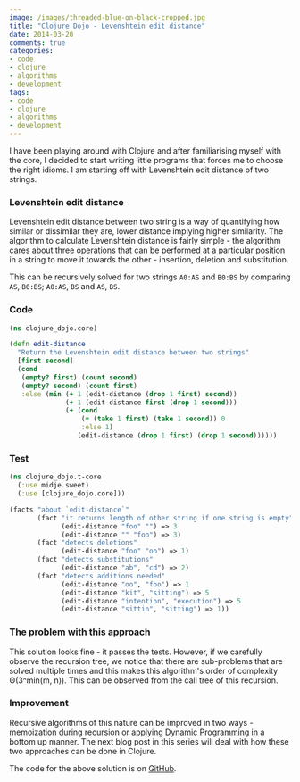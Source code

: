 ```yaml
---
image: /images/threaded-blue-on-black-cropped.jpg
title: "Clojure Dojo - Levenshtein edit distance"
date: 2014-03-20
comments: true
categories:
- code
- clojure
- algorithms
- development
tags:
- code
- clojure
- algorithms
- development
---
```

I have been playing around with Clojure and after familiarising myself with the core, I decided to start writing little programs that forces me to choose the right idioms. I am starting off with Levenshtein edit distance of two strings.

### Levenshtein edit distance
Levenshtein edit distance between two string is a way of quantifying how similar or dissimilar they are, lower distance implying higher similarity. The algorithm to calculate Levenshtein distance is fairly simple - the algorithm cares about three operations that can be performed at a particular position in a string to move it towards the other - insertion, deletion and substitution.

This can be recursively solved for two strings `A0:AS` and `B0:BS` by comparing `AS`, `B0:BS`; `A0:AS`, `BS` and `AS`, `BS`.

### Code
```clojure
(ns clojure_dojo.core)

(defn edit-distance
  "Return the Levenshtein edit distance between two strings"
  [first second]
  (cond
   (empty? first) (count second)
   (empty? second) (count first)
   :else (min (+ 1 (edit-distance (drop 1 first) second))
              (+ 1 (edit-distance first (drop 1 second)))
              (+ (cond
                  (= (take 1 first) (take 1 second)) 0
                  :else 1)
                 (edit-distance (drop 1 first) (drop 1 second))))))
```

### Test
```clojure
(ns clojure_dojo.t-core
  (:use midje.sweet)
  (:use [clojure_dojo.core]))

(facts "about `edit-distance`"
       (fact "it returns length of other string if one string is empty"
             (edit-distance "foo" "") => 3
             (edit-distance "" "foo") => 3)
       (fact "detects deletions"
             (edit-distance "foo" "oo") => 1)
       (fact "detects substitutions"
             (edit-distance "ab", "cd") => 2)
       (fact "detects additions needed"
             (edit-distance "oo", "foo") => 1
             (edit-distance "kit", "sitting") => 5
             (edit-distance "intention", "execution") => 5
             (edit-distance "sittin", "sitting") => 1))
```

### The problem with this approach
This solution looks fine - it passes the tests. However, if we carefully observe the recursion tree, we notice that there are sub-problems that are solved multiple times and this makes this algorithm's order of complexity Θ(3^min(m, n)). This can be observed from the call tree of this recursion.

### Improvement
Recursive algorithms of this nature can be improved in two ways - memoization during recursion or applying [Dynamic Programming](https://en.wikipedia.org/wiki/Dynamic_programming) in a bottom up manner. The next blog post in this series will deal with how these two approaches can be done in Clojure.

The code for the above solution is on [GitHub](https://github.com/sdqali/clojure-dojo).
